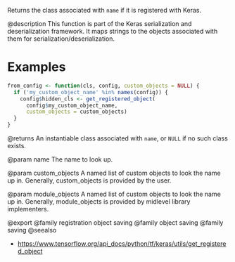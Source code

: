 Returns the class associated with `name` if it is registered with Keras.

@description
This function is part of the Keras serialization and deserialization
framework. It maps strings to the objects associated with them for
serialization/deserialization.

# Examples

```r
from_config <- function(cls, config, custom_objects = NULL) {
  if ('my_custom_object_name' %in% names(config)) {
    config$hidden_cls <- get_registered_object(
      config$my_custom_object_name,
      custom_objects = custom_objects)
  }
}
```

@returns
An instantiable class associated with `name`, or `NULL` if no such class
exists.

@param name
The name to look up.

@param custom_objects
A named list of custom objects to look the name up in.
Generally, custom_objects is provided by the user.

@param module_objects
A named list of custom objects to look the name up in.
Generally, module_objects is provided by midlevel library
implementers.

@export
@family registration object saving
@family object saving
@family saving
@seealso
+ <https://www.tensorflow.org/api_docs/python/tf/keras/utils/get_registered_object>
